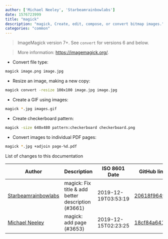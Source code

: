 ```yaml
---
author: ['Michael Neeley', 'Starbeamrainbowlabs']
date: 1576723999
title: "magick"
description: "magick, Create, edit, compose, or convert bitmap images."
categories: "common"
---
```

> ImageMagick version 7+. See `convert` for versions 6 and below.

> More information: <https://imagemagick.org/>.

- Convert file type:

```bash
magick image.png image.jpg
```

- Resize an image, making a new copy:

```bash
magick convert -resize 100x100 image.jpg image.jpg
```

- Create a GIF using images:

```bash
magick *.jpg images.gif
```

- Create checkerboard pattern:

```bash
magick -size 640x480 pattern:checkerboard checkerboard.png
```

- Convert images to individual PDF pages:

```bash
magick *.jpg +adjoin page-%d.pdf
```
List of changes to this documentation


Author | Description | ISO 8601 Date | GitHub link
------|-----|-----|-----
[Starbeamrainbowlabs](mailto:sbrl@starbeamrainbowlabs.com) | magick: Fix title & add better description (#3661) | 2019-12-19T03:53:19 | [20618f96496f](https://github.com/tldr-pages/tldr/commit/20618f96496fc716229c928e08789072eb466f9f)
[Michael Neeley](mailto:micneeley14@gmail.com) | magick: add page (#3653) | 2019-12-15T02:23:25 | [18cf84a641d0](https://github.com/tldr-pages/tldr/commit/18cf84a641d07f7104bc6d2aabf10713c848deaa)

